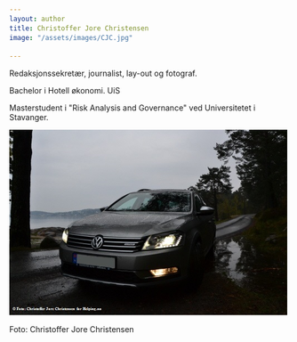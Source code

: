```yaml
---
layout: author
title: Christoffer Jore Christensen
image: "/assets/images/CJC.jpg"

---
```

Redaksjonssekretær, journalist, lay-out og fotograf.

Bachelor i Hotell økonomi. UiS

Masterstudent i "Risk Analysis and Governance" ved Universitetet i Stavanger.

![](/assets/images/alltrack.jpg)

Foto: Christoffer Jore Christensen